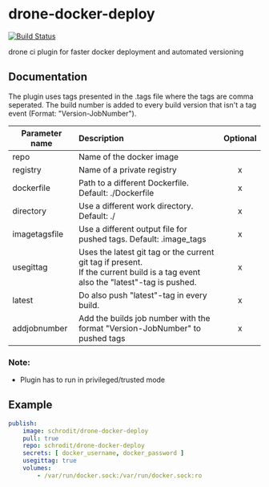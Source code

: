 # drone-docker-deploy

[![Build Status](https://ci.convey.cf/api/badges/schrodit/drone-docker-deploy/status.svg)](https://ci.convey.cf/api/badges/schrodit/drone-docker-deploy)

drone ci plugin for faster docker deployment and automated versioning

## Documentation

The plugin uses tags presented in the .tags file where the tags are comma seperated.
The build number is added to every build version that isn't a tag event (Format: "Version-JobNumber").

| Parameter name | Description                                                                                                                           | Optional |
| -------------- | :------------------------------------------------------------------------------------------------------------------------------------ | :------: |
| repo           | Name of the docker image                                                                                                              |          |
| registry       | Name of a private registry                                                                                                            | x        |
| dockerfile     | Path to a different Dockerfile. Default: ./Dockerfile                                                                                 | x        |
| directory      | Use a different work directory. Default: ./                                                                                           | x        |
| imagetagsfile  | Use a different output file for pushed tags. Default: .image_tags                                                                     | x        |
| usegittag      | Uses the latest git tag or the current git tag if present.<br /> If the current build is a tag event also the "latest"-tag is pushed. | x        |
| latest         | Do also push "latest"-tag in every build.                                                                                             | x        |
| addjobnumber   | Add the builds job number with the format "Version-JobNumber" to pushed tags                                                          | x        |

### Note:

* Plugin has to run in privileged/trusted mode

## Example

```YAML
publish:
    image: schrodit/drone-docker-deploy
    pull: true
    repo: schrodit/drone-docker-deploy
    secrets: [ docker_username, docker_password ]
    usegittag: true
    volumes:
        - /var/run/docker.sock:/var/run/docker.sock:ro
```
